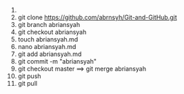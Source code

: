 1.
2. git clone https://github.com/abrnsyh/Git-and-GitHub.git
3. git branch abriansyah
4. git checkout abriansyah
5. touch abriansyah.md
6. nano abriansyah.md
7. git add abriansyah.md
8. git commit -m "abriansyah"
9. git checkout master ==> git merge abriansyah
10. git push
11. git pull
